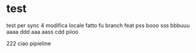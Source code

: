 # test
test per sync
4 modifica locale
fatto fu branch feat
pss
booo
sss
bbbuuu
aaaa
ddd
aaa
aass
cdd
piioo

222
ciao pipieline
